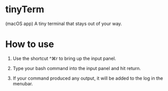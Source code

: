# tinyTerm
(macOS app) A tiny terminal that stays out of your way.

# How to use
1. Use the shortcut ^&#8984;r to bring up the input panel.

2. Type your bash command into the input panel and hit return.

3. If your command produced any output, it will be added to the log in the menubar.
